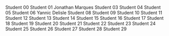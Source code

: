 Student 00
Student 01
Jonathan Marques
Student 03
Student 04
Student 05
Student 06
Yannic Delisle
Student 08
Student 09
Student 10
Student 11
Student 12
Student 13
Student 14
Student 15
Student 16
Student 17
Student 18
Student 19
Student 20
Student 21
Student 22
Student 23
Student 24
Student 25
Student 26
Student 27
Student 28
Student 29
